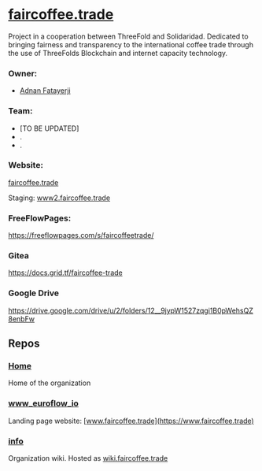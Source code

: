 # [faircoffee.trade](http://faircoffee.trade)

Project in a cooperation between ThreeFold and Solidaridad. 
Dedicated to bringing fairness and transparency to the international coffee trade through the use of ThreeFolds Blockchain and internet capacity technology. 

### Owner: 
* [Adnan Fatayerji](https://github.com/AdnanFatayerji)

### Team:
* [TO BE UPDATED]
* .
* .

### Website:

[faircoffee.trade](http://faircoffee.trade)

Staging: [www2.faircoffee.trade](https://www2.faircoffee.trade/)

### FreeFlowPages: 
https://freeflowpages.com/s/faircoffeetrade/

### Gitea
https://docs.grid.tf/faircoffee-trade

### Google Drive
https://drive.google.com/drive/u/2/folders/12__9jypW1527zqgi1B0pWehsQZ8enbFw

## Repos

### [Home](https://github.com/faircoffee-trade/home)
Home of the organization

### [www_euroflow_io](https://github.com/faircoffee-trade/www_faircoffe_trade)
Landing page website: [www.faircoffee.trade](https://www.faircoffee.trade) 

### [info](https://github.com/faircoffee-trade/info)
Organization wiki. Hosted as [wiki.faircoffee.trade](http://wiki.faircoffee.trade/)

